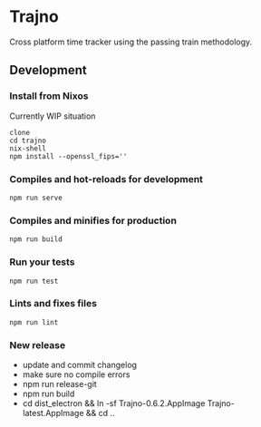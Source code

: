 # Trajno

Cross platform time tracker using the passing train methodology.

## Development

### Install from Nixos

Currently WIP situation

```
clone
cd trajno
nix-shell
npm install --openssl_fips=''
```

### Compiles and hot-reloads for development
```
npm run serve
```

### Compiles and minifies for production
```
npm run build
```

### Run your tests
```
npm run test
```

### Lints and fixes files
```
npm run lint
```


### New release

- update and commit changelog
- make sure no compile errors
- npm run release-git
- npm run build
- cd dist_electron && ln -sf Trajno-0.6.2.AppImage Trajno-latest.AppImage && cd ..

